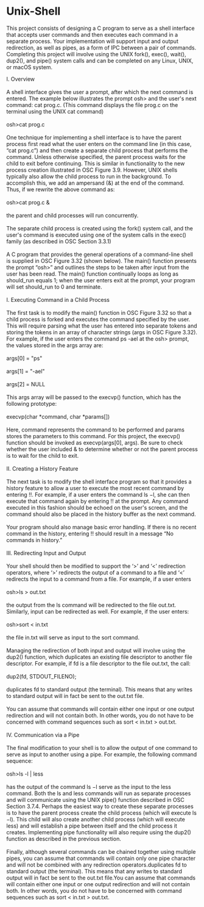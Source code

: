 # Unix-Shell

This project consists of designing a C program to serve as a shell interface that accepts user commands and then executes each command in a separate process.  Your implementation will support input and output redirection, as well as pipes, as a form of IPC between a pair of commands.  Completing this project will involve using the UNIX fork(), exec(), wait(), dup2(), and pipe() system calls and can be completed on any Linux, UNIX, or macOS system.

I. Overview <br/> <br/>
A shell interface gives the user a prompt, after which the next command is entered. The example below illustrates the prompt osh> and the user's next command: cat prog.c.  (This command displays the file prog.c on the terminal using the UNIX cat command) <br/> <br/>
osh>cat prog.c <br/> <br/>
One technique for implementing a shell interface is to have the parent process first read what the user enters on the command line (in this case, “cat prog.c”) and then create a separate child process that performs the command.  Unless otherwise specified, the parent process waits for the child to exit before continuing.  This is similar in functionality to the new process creation illustrated in OSC Figure 3.9.  However, UNIX shells typically also allow the child process to run in the background.  To accomplish this, we add an ampersand (&) at the end of the command.  Thus, if we rewrite the above command as: <br/> <br/>
osh>cat prog.c & <br/> <br/>
the parent and child processes will run concurrently. <br/> <br/>
The separate child process is created using the fork() system call, and the user's command is executed using one of the system calls in the exec() family (as described in OSC Section 3.3.1) <br/> <br/>
A C program that provides the general operations of a command-line shell is supplied in OSC Figure 3.32 (shown below).  The main() function presents the prompt “osh>” and outlines the steps to be taken after input from the user has been read. The main() function continually loops as long as should_run equals 1; when the user enters exit at the prompt, your program will set should_run to 0 and terminate. <br/> <br/>
I. Executing Command in a Child Process <br/> <br/>
The first task is to modify the main() function in OSC Figure 3.32 so that a child process is forked and executes the command specified by the user. This will require parsing what the user has entered into separate tokens and storing the tokens in an array of character strings (args in OSC Figure 3.32). For example, if the user enters the command ps -ael at the osh> prompt, the values stored in the args array are: <br/> <br/>
args[0] = "ps" <br/> <br/>
args[1] = "-ael" <br/> <br/>
args[2] = NULL <br/> <br/>
This args array will be passed to the execvp() function, which has the following prototype: <br/> <br/>
execvp(char *command, char *params[]) <br/> <br/>
Here, command represents the command to be performed and params stores the parameters to this command.  For this project, the execvp() function should be invoked as execvp(args[0], args).  Be sure to check whether the user included & to determine whether or not the parent process is to wait for the child to exit. <br/> <br/>
II. Creating a History Feature <br/> <br/>
The next task is to modify the shell interface program so that it provides a history feature to allow a user to execute the most recent command by entering !!.  For example, if a user enters the command ls −l, she can then execute that command again by entering !! at the prompt.  Any command executed in this fashion should be echoed on the user's screen, and the command should also be placed in the history buffer as the next command. <br/> <br/>
Your program should also manage basic error handling. If there is no recent command in the history, entering !! should result in a message “No commands in history.” <br/> <br/>
III. Redirecting Input and Output <br/> <br/>
Your shell should then be modified to support the ‘>’ and ‘<’ redirection operators, where ‘>’ redirects the output of a command to a file and ‘<’ redirects the input to a command from a file.  For example, if a user enters <br/> <br/>
osh>ls > out.txt <br/> <br/>
the output from the ls command will be redirected to the file out.txt.  Similarly, input can be redirected as well.  For example, if the user enters: <br/> <br/>
osh>sort < in.txt <br/> <br/>
the file in.txt will serve as input to the sort command. <br/> <br/>
Managing the redirection of both input and output will involve using the dup2() function, which duplicates an existing file descriptor to another file descriptor.  For example, if fd is a file descriptor to the file out.txt, the call: <br/> <br/>
dup2(fd, STDOUT_FILENO); <br/> <br/>
duplicates fd to standard output (the terminal).  This means that any writes to standard output will in fact be sent to the out.txt file. <br/> <br/>
You can assume that commands will contain either one input or one output redirection and will not contain both.  In other words, you do not have to be concerned with command sequences such as sort < in.txt > out.txt. <br/> <br/>
IV. Communication via a Pipe <br/> <br/>
The final modification to your shell is to allow the output of one command to serve as input to another using a pipe.  For example, the following command sequence: <br/> <br/>
osh>ls -l | less <br/> <br/>
has the output of the command ls −l serve as the input to the less command.  Both the ls and less commands will run as separate processes and will communicate using the UNIX pipe() function described in OSC Section 3.7.4.  Perhaps the easiest way to create these separate processes is to have the parent process create the child process (which will execute ls −l). This child will also create another child process (which will execute less) and will establish a pipe between itself and the child process it creates.  Implementing pipe functionality will also require using the dup2() function as described in the previous section. <br/> <br/>
Finally, although several commands can be chained together using multiple pipes, you can assume that commands will contain only one pipe character and will not be combined with any redirection operators.duplicates fd to standard output (the terminal).  This means that any writes to standard output will in fact be sent to the out.txt file.You can assume that commands will contain either one input or one output redirection and will not contain both.  In other words, you do not have to be concerned with command sequences such as sort < in.txt > out.txt.